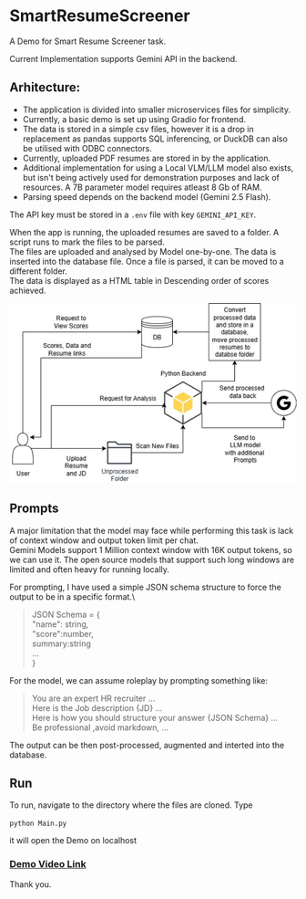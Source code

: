 # SmartResumeScreener
A Demo for Smart Resume Screener task.

Current Implementation supports Gemini API in the backend.

## Arhitecture:
- The application is divided into smaller microservices files for simplicity.
- Currently, a basic demo is set up using Gradio for frontend.
- The data is stored in a simple csv files, however it is a drop in replacement as pandas supports SQL inferencing, or DuckDB can also be utilised with ODBC connectors.
- Currently, uploaded PDF resumes are stored in by the application. 
- Additional implementation for using a Local VLM/LLM model also exists, but isn't being actively used for demonstration purposes and lack of resources. A 7B parameter model requires atleast 8 Gb of RAM.
- Parsing speed depends on the backend model (Gemini 2.5 Flash).

The API key must be stored in a `.env` file with key `GEMINI_API_KEY`.

When the app is running, the uploaded resumes are saved to a folder.
A script runs to mark the files to be parsed.\
The files are uploaded and analysed by Model one-by-one. The data is inserted into the database file. Once a file is parsed, it can be moved to a different folder.\
The data is displayed as a HTML table in Descending order of scores achieved.

![Architecture](src/arch_.jpg)

## Prompts
A major limitation that the model may face while performing this task is lack of context window and output token limit per chat.\
Gemini Models support 1 Million context window with 16K output tokens, so we can use it.
The open source models that support such long windows are limited and often heavy for running locally.

For prompting, I have used a simple JSON schema structure to force the output to be in a specific format.\
> JSON Schema = {\
    "name": string,\
    "score":number,\
    summary:string\
    ...\
}

For the model, we can assume roleplay by prompting something like:
> You are an expert HR recruiter ...\
> Here is the Job description {JD} ...\
> Here is how you should structure your answer {JSON Schema} ...\
> Be professional ,avoid markdown, ...

The output can be then post-processed, augmented and interted into the database.

## Run
To run, navigate to the directory where the files are cloned. Type

`python Main.py`

it will open the Demo on localhost

### [Demo Video Link]()

Thank you.
